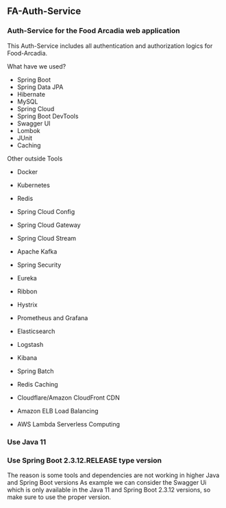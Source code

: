 ## FA-Auth-Service

### Auth-Service for the Food Arcadia web application

This Auth-Service includes all authentication and authorization logics for Food-Arcadia.

What have we used?
* Spring Boot
* Spring Data JPA
* Hibernate
* MySQL
* Spring Cloud
* Spring Boot DevTools
* Swagger UI
* Lombok
* JUnit
* Caching


Other outside Tools

* Docker
* Kubernetes
* Redis
* Spring Cloud Config
* Spring Cloud Gateway
* Spring Cloud Stream
* Apache Kafka
* Spring Security
* Eureka
* Ribbon
* Hystrix
* Prometheus and Grafana
* Elasticsearch
* Logstash
* Kibana
* Spring Batch


* Redis Caching
* Cloudflare/Amazon CloudFront CDN
* Amazon ELB Load Balancing
* AWS Lambda Serverless Computing

### Use Java 11
### Use Spring Boot 2.3.12.RELEASE type version

The reason is some tools and dependencies are not working in higher Java and Spring Boot versions
As example we can consider the Swagger Ui which is only available in the Java 11 and Spring Boot 2.3.12 versions,
so make sure to use the proper version. 

